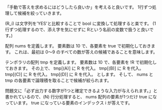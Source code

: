 「手動で答えを求めるにはどうしたら良いか」を考えると良いです。
1行ずつ処理して候補を絞っていきます。

\(R_i\) は文字列を'YES'と比較することで bool に変換して処理すると楽です。
(1行ずつ処理するので、添え字を気にせずに Rという名前の変数で扱うと良いです。)

配列 nums を定義します。
要素数は 10 で、各要素を true で初期化しておきます。
これは、最初は 0～9 のすべての数が答えの候補であることを意味します。

テンポラリの配列 tmp を定義します。
要素数は 10 で、各要素を !R で初期化しておきます。
その上で、
tmp[\(A\)] に R を代入。
tmp[\(B\)] に R を代入。
tmp[\(C\)] に R を代入。
tmp[\(D\)] に R を代入。
とします。
そして、 nums と tmp の各要素で論理積を取ることで候補が絞られます。

問題文に「必ず出力する数字が1つと確定できるような入力が与えられます。」と書かれているので、\(N\) 行分処理すると、 nums 配列の要素が1つだけ true になっています。
true になっている要素のインデックス i が答えです。